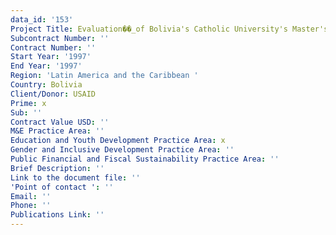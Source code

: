 ```yaml
---
data_id: '153'
Project Title: Evaluation��_of Bolivia's Catholic University's Master's Programs
Subcontract Number: ''
Contract Number: ''
Start Year: '1997'
End Year: '1997'
Region: 'Latin America and the Caribbean '
Country: Bolivia
Client/Donor: USAID
Prime: x
Sub: ''
Contract Value USD: ''
M&E Practice Area: ''
Education and Youth Development Practice Area: x
Gender and Inclusive Development Practice Area: ''
Public Financial and Fiscal Sustainability Practice Area: ''
Brief Description: ''
Link to the document file: ''
'Point of contact ': ''
Email: ''
Phone: ''
Publications Link: ''
---
```


